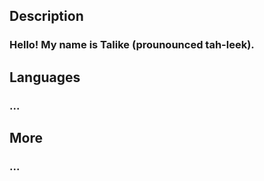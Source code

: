 ## Description
### Hello! My name is Talike (prounounced tah-leek).

## Languages
### ...

## More
### ...